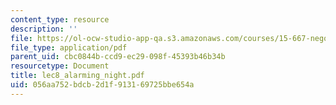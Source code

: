 ```yaml
---
content_type: resource
description: ''
file: https://ol-ocw-studio-app-qa.s3.amazonaws.com/courses/15-667-negotiation-and-conflict-management-spring-2001/056aa752bdcb2d1f913169725bbe654a_lec8_alarming_night.pdf
file_type: application/pdf
parent_uid: cbc0844b-ccd9-ec29-098f-45393b46b34b
resourcetype: Document
title: lec8_alarming_night.pdf
uid: 056aa752-bdcb-2d1f-9131-69725bbe654a
---
```

